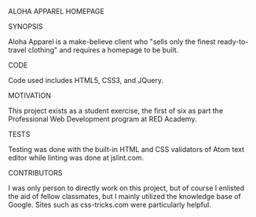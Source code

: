 ALOHA APPAREL HOMEPAGE

SYNOPSIS

Aloha Apparel is a make-believe client who "sells only the finest ready-to-travel clothing" and requires a homepage to be built.

CODE 

Code used includes HTML5, CSS3, and JQuery.  

MOTIVATION

This project exists as a student exercise, the first of six as part the Professional Web Development program at RED Academy. 

TESTS

Testing was done with the built-in HTML and CSS validators of Atom text editor while linting was done at jslint.com.

CONTRIBUTORS

I was only person to directly work on this project, but of course I enlisted the aid of fellow classmates, but I mainly utilized the knowledge base of Google.  Sites such as css-tricks.com were particularly helpful.  


